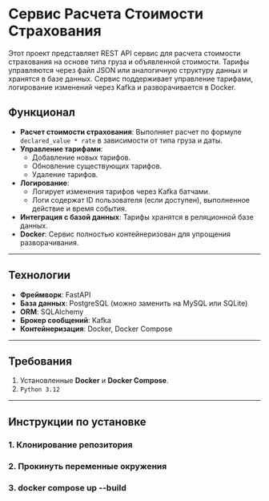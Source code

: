 # Сервис Расчета Стоимости Страхования

Этот проект представляет REST API сервис для расчета стоимости страхования на основе типа груза и объявленной стоимости. Тарифы управляются через файл JSON или аналогичную структуру данных и хранятся в базе данных. Сервис поддерживает управление тарифами, логирование изменений через Kafka и разворачивается в Docker.

## Функционал

- **Расчет стоимости страхования**: Выполняет расчет по формуле `declared_value * rate` в зависимости от типа груза и даты.
- **Управление тарифами**:
  - Добавление новых тарифов.
  - Обновление существующих тарифов.
  - Удаление тарифов.
- **Логирование**:
  - Логирует изменения тарифов через Kafka батчами.
  - Логи содержат ID пользователя (если доступен), выполненное действие и время события.
- **Интеграция с базой данных**: Тарифы хранятся в реляционной базе данных.
- **Docker**: Сервис полностью контейнеризован для упрощения разворачивания.

---

## Технологии

- **Фреймворк**: FastAPI
- **База данных**: PostgreSQL (можно заменить на MySQL или SQLite)
- **ORM**: SQLAlchemy
- **Брокер сообщений**: Kafka
- **Контейнеризация**: Docker, Docker Compose

---

## Требования

1. Установленные **Docker** и **Docker Compose**.
2. `Python 3.12`

---

## Инструкции по установке

### 1. Клонирование репозитория

### 2. Прокинуть переменные окружения

### 3. docker compose up --build
